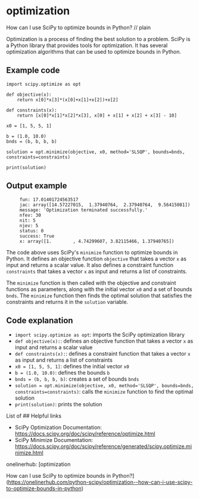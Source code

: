 # optimization

How can I use SciPy to optimize bounds in Python?
// plain

Optimization is a process of finding the best solution to a problem. SciPy is a Python library that provides tools for optimization. It has several optimization algorithms that can be used to optimize bounds in Python.

## Example code

```
import scipy.optimize as opt

def objective(x):
    return x[0]*x[3]*(x[0]+x[1]+x[2])+x[2]

def constraints(x):
    return [x[0]*x[1]*x[2]*x[3], x[0] + x[1] + x[2] + x[3] - 10]

x0 = [1, 5, 5, 1]

b = (1.0, 10.0)
bnds = (b, b, b, b)

solution = opt.minimize(objective, x0, method='SLSQP', bounds=bnds, constraints=constraints)

print(solution)
```

## Output example

```
     fun: 17.01401724563517
     jac: array([14.57227015,  1.37940764,  2.37940764,  9.56415081])
     message: 'Optimization terminated successfully.'
     nfev: 30
     nit: 5
     njev: 5
     status: 0
     success: True
     x: array([1.        , 4.74299607, 3.82115466, 1.37940765])
```

The code above uses SciPy's `minimize` function to optimize bounds in Python. It defines an objective function `objective` that takes a vector `x` as input and returns a scalar value. It also defines a constraint function `constraints` that takes a vector `x` as input and returns a list of constraints.

The `minimize` function is then called with the objective and constraint functions as parameters, along with the initial vector `x0` and a set of bounds `bnds`. The `minimize` function then finds the optimal solution that satisfies the constraints and returns it in the `solution` variable.

## Code explanation

- `import scipy.optimize as opt`: imports the SciPy optimization library
- `def objective(x):`: defines an objective function that takes a vector `x` as input and returns a scalar value
- `def constraints(x):`: defines a constraint function that takes a vector `x` as input and returns a list of constraints
- `x0 = [1, 5, 5, 1]`: defines the initial vector `x0`
- `b = (1.0, 10.0)`: defines the bounds `b`
- `bnds = (b, b, b, b)`: creates a set of bounds `bnds`
- `solution = opt.minimize(objective, x0, method='SLSQP', bounds=bnds, constraints=constraints)`: calls the `minimize` function to find the optimal solution
- `print(solution)`: prints the solution

List of ## Helpful links
- SciPy Optimization Documentation: https://docs.scipy.org/doc/scipy/reference/optimize.html
- SciPy Minimize Documentation: https://docs.scipy.org/doc/scipy/reference/generated/scipy.optimize.minimize.html

onelinerhub: [optimization

How can I use SciPy to optimize bounds in Python?](https://onelinerhub.com/python-scipy/optimization--how-can-i-use-scipy-to-optimize-bounds-in-python)
